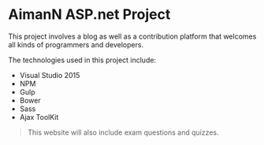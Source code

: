 # AimanN ASP.net Project

This project involves a blog as well as a contribution platform that welcomes all kinds of programmers and developers.


The technologies used in this project include:
  - Visual Studio 2015
  - NPM
  - Gulp
  - Bower
  - Sass
  - Ajax ToolKit


> This website will also include exam questions and quizzes.
